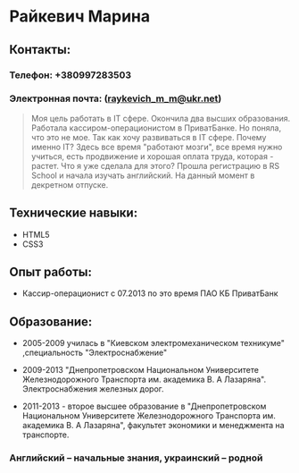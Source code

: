 # Райкевич Марина
## Контакты:  
### Телефон: +380997283503
### Электронная почта: (raykevich_m_m@ukr.net)
>Моя цель работать в IT сфере. Окончила два высших образования. Работала кассиром-операционистом в ПриватБанке. Но поняла, что это не мое. Так как хочу развиваться в IT сфере. Почему именно IT? Здесь все время "работают мозги", все время нужно учиться, есть продвижение и хорошая оплата труда, которая - растет. Что я уже сделала для этого? Прошла регистрацию в RS School и начала изучать английский. На данный момент в декретном отпуске.
## Технические навыки:
  * HTML5
  * CSS3
## Опыт работы:
* Кассир-операционист
 с 07.2013 по это время 
 ПАО КБ ПриватБанк
## Образование:
* 2005-2009 училась в "Киевском электромеханическом техникуме" ,специальность "Электроснабжение"

* 2009-2013 "Днепропетровском Национальном Университете Железнодорожного Транспорта им. академика В. А Лазаряна". Электроснабжения железных дорог.

* 2011-2013 - второе высшее образование в "Днепропетровском Национальном Университете Железнодорожного Транспорта им. академика В. А Лазаряна", факультет экономики и менеджмента на транспорте.

### Английский – начальные знания, украинский – родной
